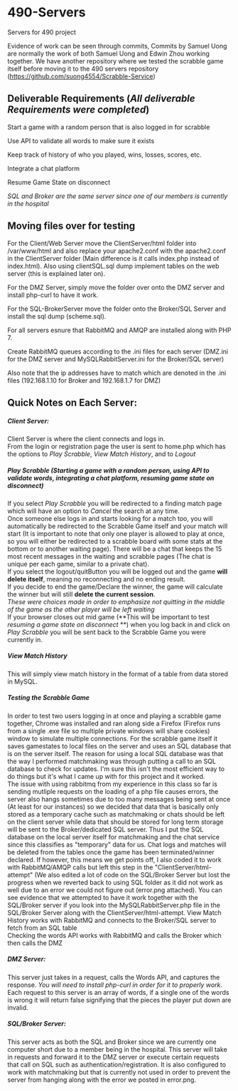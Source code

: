 # 490-Servers
Servers for 490 project




Evidence of work can be seen through commits, Commits by Samuel Uong are normally the work of both Samuel Uong and Edwin Zhou working together. We have another repository where we tested the scrabble game itself before moving it to the 490 servers repository (https://github.com/suong4554/Scrabble-Service)


## **Deliverable Requirements** (*All deliverable Requirements were completed*)  
Start a game with a random person that is also logged in for scrabble  
  
Use API to validate all words to make sure it exists  
  
Keep track of history of who you played, wins, losses, scores, etc.   
  
Integrate a chat platform  
  
Resume Game State on disconnect  
  
*SQL and Broker are the same server since one of our members is currently in the hospital*  



## **Moving files over for testing**  
For the Client/Web Server move the ClientServer/html folder into /var/www/html and also replace your apache2.conf with the apache2.conf in the ClientServer folder (Main difference is it calls index.php instead of index.html). Also using clientSQL.sql dump implement tables on the web server (this is explained later on).    
  
For the DMZ Server, simply move the folder over onto the DMZ server and install php-curl to have it work.  
  
For the SQL-BrokerServer move the folder onto the Broker/SQL Server and install the sql dump (scheme.sql).
  
For all servers esnure that RabbitMQ and AMQP are installed along with PHP 7.
  
Create RabbitMQ queues according to the .ini files for each server (DMZ.ini for the DMZ server and MySQLRabbitServer.ini for the Broker/SQL server)  
  
Also note that the ip addresses have to match which are denoted in the .ini files (192.168.1.10 for Broker and 192.168.1.7 for DMZ)
 





## Quick Notes on Each Server:

##### **Client Server:**  
Client Server is where the client connects and logs in.   
From the login or registration page the user is sent to home.php which has the options to *Play Scrabble*, *View Match History*, and to *Logout*  


##### Play Scrabble (Starting a game with a random person, using API to validate words, integrating a chat platform, resuming game state on disconnect)   
If you select *Play Scrabble* you will be redirected to a finding match page which will have an option to *Cancel* the search at any time.  
Once someone else logs in and starts looking for a match too, you will automatically be redirected to the Scrabble Game itself and your match will start (It is important to note that only one player is allowed to play at once, so you will either be redirected to a scrabble board with some stats at the bottom or to another waiting page).
There will be a chat that keeps the 15 most recent messages in the waiting and scrabble pages (The chat is unique per each game, similar to a private chat).  
If you select the logout/quitButton you will be logged out and the game **will delete itself**, meaning no reconnecting and no ending result.  
If you decide to end the game/Declare the winner, the game will calculate the winner but will still **delete the current session**.  
*These were choices made in order to emphasize not quitting in the middle of the game as the other player will be left waiting*  
If your browser closes out mid game (**This will be important to test *resuming a game state on disconnect* **) when you log back in and click on *Play Scrabble* you will be sent back to the Scrabble Game you were currently in.  
  
##### View Match History  
This will simply view match history in the format of a table from data stored in MySQL. 



##### *Testing the Scrabble Game*
In order to test two users logging in at once and playing a scrabble game together, Chrome was installed and ran along side a Firefox (Firefox runs from a single .exe file so multiple private windows will share cookies) window to simulate multiple connections.
For the scrabble game itself it saves gamestates to local files on the server and uses an SQL database that is on the server itself.
The reason for using a local SQL database was that the way I performed matchmaking was through putting a call to an SQL database to check for updates. I'm sure this isn't the most efficient way to do things but it's what I came up with for this project and it worked.  
The issue with using rabbitmq from my experience in this class so far is sending mutliple requests on the loading of a php file causes errors, the server also hangs sometimes due to too many messages being sent at once (At least for our instances) so we decided that data that is basically only stored as a temporary cache such as matchmaking or chats should be left on the client server while data that should be stored for long term storage will be sent to the Broker/dedicated SQL server.
Thus I put the SQL database on the local server itself for matchmaking and the chat service since this classifies as "temporary" data for us. Chat logs and matches will be deleted from the tables once the game has been terminated/winner declared.
If however, this means we get points off, I also coded it to work with RabbitMQ/AMQP calls but left this step in the "ClientServer/html-attempt" (We also edited a lot of code on the SQL/Broker Server but lost the progress when we reverted back to using SQL folder as it did not work as well due to an error we could not figure out (error.png attached). 
You can see evidence that we attempted to have it work together with the SQL/Broker server if you look into the MySQLRabbitServer.php file in the SQL/Broker Server along with the ClientServer/html-attempt.
View Match History works with RabbitMQ and connects to the Broker/SQL server to fetch from an SQL table  
Checking the words API works with RabbitMQ and calls the Broker which then calls the DMZ  
  
    
	 


##### **DMZ Server:**  
This server just takes in a request, calls the Words API, and captures the response. 
*You will need to install php-curl in order for it to properly work.*
Each request to this server is an array of words, if a single one of the words is wrong it will return false signifying that the pieces the player put down are invalid.
  
    
	 


##### **SQL/Broker Server:**  
This server acts as both the SQL and Broker since we are currently one computer short due to a member being in the hospital.
This server will take in requests and forward it to the DMZ server or execute certain requests that call on SQL such as authentication/registration. 
It is also configured to work with matchmaking but that is currently not used in order to prevent the server from hanging along with the error we posted in error.png. 



